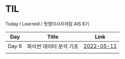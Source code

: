 # TIL

Today I Learned / 멋쟁이사자처럼 AIS 6기

| Day   | Title                   | Link                                     |
| ----- | ----------------------- | ---------------------------------------- |
| Day 6 | 파이썬 데이터 분석 기초 | [2022-05-11](./5%EC%9B%94/2022-05-11.md) |
||||
